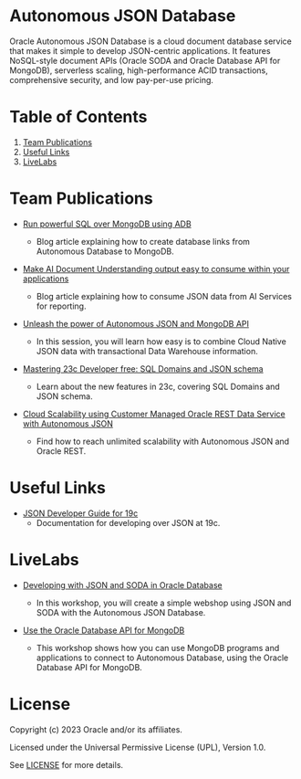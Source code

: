 # Autonomous JSON Database
 
Oracle Autonomous JSON Database is a cloud document database service that makes it simple to develop JSON-centric applications. It features NoSQL-style document APIs (Oracle SODA and Oracle Database API for MongoDB), serverless scaling, high-performance ACID transactions, comprehensive security, and low pay-per-use pricing.
 
# Table of Contents
 
1. [Team Publications](#team-publications)
2. [Useful Links](#useful-links)
3. [LiveLabs](#livelabs)
 
# Team Publications
 
- [Run powerful SQL over MongoDB using ADB](https://blogs.oracle.com/datawarehousing/post/run-powerful-sql-over-mongodb-using-oracle-autonomous-database)
    - Blog article explaining how to create database links from Autonomous Database to MongoDB.

- [Make AI Document Understanding output easy to consume within your applications](https://blogs.oracle.com/datawarehousing/post/make-ai-document-understanding-easy-oracle-sql)
    - Blog article explaining how to consume JSON data from AI Services for reporting.

- [Unleash the power of Autonomous JSON and MongoDB API](https://www.oracle.com/uk/events/data-infrastructure-forum/)
    - In this session, you will learn how easy is to combine Cloud Native JSON data with transactional Data Warehouse information.

- [Mastering 23c Developer free: SQL Domains and JSON schema](https://medium.com/@javidelatorre/mastering-23c-developer-free-sql-domains-and-json-schema-3611dbe879b9)
    - Learn about the new features in 23c, covering SQL Domains and JSON schema.

- [Cloud Scalability using Customer Managed Oracle REST Data Service with Autonomous JSON](https://medium.com/@devpiotrekk/cloud-scalability-using-customer-managed-oracle-rest-data-service-with-autonomous-json-275fa06e8d22)
    - Find how to reach unlimited scalability with Autonomous JSON and Oracle REST.
 
# Useful Links
 
- [JSON Developer Guide for 19c](https://docs.oracle.com/en/database/oracle/oracle-database/19/adjsn/#Oracle%C2%AE-Database)
    - Documentation for developing over JSON at 19c.
 
# LiveLabs
 
- [Developing with JSON and SODA in Oracle Database](https://apexapps.oracle.com/pls/apex/f?p=133:180:109524315536663::::wid:831)
    - In this workshop, you will create a simple webshop using JSON and SODA with the Autonomous JSON Database.

- [Use the Oracle Database API for MongoDB](https://apexapps.oracle.com/pls/apex/f?p=133:180:109524315536663::::wid:3152)
    - This workshop shows how you can use MongoDB programs and applications to connect to Autonomous Database, using the Oracle Database API for MongoDB.

    
# License
 
Copyright (c) 2023 Oracle and/or its affiliates.
 
Licensed under the Universal Permissive License (UPL), Version 1.0.
 
See [LICENSE](https://github.com/oracle-devrel/technology-engineering/blob/main/LICENSE) for more details.
